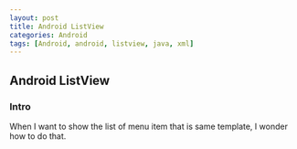 ```yaml
---
layout: post
title: Android ListView
categories: Android
tags: [Android, android, listview, java, xml]
---
```


## Android ListView
### Intro
When I want to show the list of menu item that is same template, I wonder how to do that.